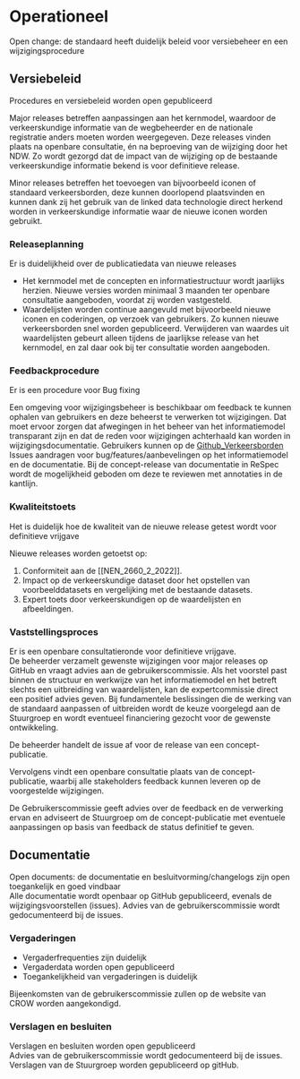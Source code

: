 # Operationeel

<aside class="note" title="Ken Krechmer">
Open change: de standaard heeft duidelijk beleid voor versiebeheer en een wijzigingsprocedure
</aside>

## Versiebeleid
<aside class="note" title="BOMOS">
Procedures en versiebeleid worden open gepubliceerd
</aside>

Major releases betreffen aanpassingen aan het kernmodel, waardoor de verkeerskundige informatie van de wegbeheerder en de nationale registratie anders moeten worden weergegeven. Deze releases vinden plaats na openbare consultatie, én na beproeving van de wijziging door het NDW. Zo wordt gezorgd dat de impact van de wijziging op de bestaande verkeerskundige informatie bekend is voor definitieve release. 

Minor releases betreffen het toevoegen van bijvoorbeeld iconen of standaard verkeersborden, deze kunnen doorlopend plaatsvinden en kunnen dank zij het gebruik van de linked data technologie direct herkend worden in verkeerskundige informatie waar de nieuwe iconen worden gebruikt. 

### Releaseplanning

<aside class="note" title="BOMOS">
Er is duidelijkheid over de publicatiedata van nieuwe releases 
</aside>

* Het kernmodel met de concepten en informatiestructuur wordt jaarlijks herzien. Nieuwe versies worden minimaal 3 maanden ter openbare consultatie aangeboden, voordat zij worden vastgesteld. 
* Waardelijsten worden continue aangevuld met bijvoorbeeld nieuwe iconen en coderingen, op verzoek van gebruikers. Zo kunnen nieuwe verkeersborden snel worden gepubliceerd. Verwijderen van waardes uit waardelijsten gebeurt alleen tijdens de jaarlijkse release van het kernmodel, en zal daar ook bij ter consultatie worden aangeboden. 


### Feedbackprocedure

<aside class="note" title="BOMOS">
Er is een procedure voor Bug fixing
</aside>

Een omgeving voor wijzigingsbeheer is beschikbaar om feedback te kunnen ophalen van gebruikers en deze beheerst te verwerken tot wijzigingen. Dat moet ervoor zorgen dat afwegingen in het beheer van het informatiemodel transparant zijn en dat de reden voor wijzigingen achterhaald kan worden in wijzigingsdocumentatie. 
Gebruikers kunnen op de [Github_Verkeersborden](https://github.com/Stichting-CROW/verkeersborden) Issues aandragen voor bug/features/aanbevelingen op het informatiemodel en de documentatie.
Bij de concept-release van documentatie in ReSpec wordt de mogelijkheid geboden om deze te reviewen met annotaties in de kantlijn. 


### Kwaliteitstoets
<aside class="note" title="BOMOS">
Het is duidelijk hoe de kwaliteit van de nieuwe release getest wordt voor definitieve vrijgave
</aside>

Nieuwe releases worden getoetst op:

1. Conformiteit aan de [[NEN_2660_2_2022]].
2. Impact op de verkeerskundige dataset door het opstellen van voorbeelddatasets en vergelijking met de bestaande datasets.
3. Expert toets door verkeerskundigen op de waardelijsten en afbeeldingen.


### Vaststellingsproces
<aside class="note" title="BOMOS">
Er is een openbare consultatieronde voor definitieve vrijgave.
</aside>
De beheerder verzamelt gewenste wijzigingen voor major releases op GitHub en vraagt advies aan de gebruikerscommissie. 
Als het voorstel past binnen de structuur en werkwijze van het informatiemodel en het betreft slechts een uitbreiding van waardelijsten, kan de expertcommissie direct een positief advies geven. Bij fundamentele beslissingen die de werking van de standaard aanpassen of uitbreiden wordt de keuze voorgelegd aan de Stuurgroep en wordt eventueel financiering gezocht voor de gewenste ontwikkeling. 

De beheerder handelt de issue af voor de release van een concept-publicatie.

Vervolgens vindt een openbare consultatie plaats van de concept-publicatie, waarbij alle stakeholders feedback kunnen leveren op de voorgestelde wijzigingen.

De Gebruikerscommissie geeft advies over de feedback en de verwerking ervan en adviseert de Stuurgroep om de concept-publicatie met eventuele aanpassingen op basis van feedback de status definitief te geven. 



## Documentatie

<aside class="note" title="Ken Krechmer">
Open documents: de documentatie en besluitvorming/changelogs zijn open toegankelijk en goed vindbaar
</aside>
Alle documentatie wordt openbaar op GitHub gepubliceerd, evenals de wijzigingsvoorstellen (issues). Advies van de gebruikerscommissie wordt gedocumenteerd bij de issues. 

### Vergaderingen

<aside class="note" title="BOMOS">
<ul><li> Vergaderfrequenties zijn duidelijk </li>
<li> Vergaderdata worden open gepubliceerd </li>
<li> Toegankelijkheid van vergaderingen is duidelijk </li>
</aside>
Bijeenkomsten van de gebruikerscommissie zullen op de website van CROW worden aangekondigd. 

### Verslagen en besluiten
<aside class="note" title="BOMOS">
Verslagen en besluiten worden open gepubliceerd
</aside>
Advies van de gebruikerscommissie wordt gedocumenteerd bij de issues. Verslagen van de Stuurgroep worden gepubliceerd op gitHub.

